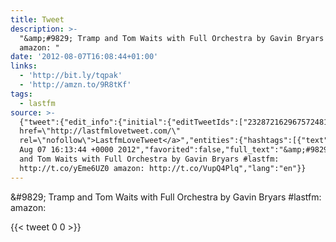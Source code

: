 ```yaml
---
title: Tweet
description: >-
  "&amp;#9829; Tramp and Tom Waits with Full Orchestra by Gavin Bryars #lastfm: 
  amazon: "
date: '2012-08-07T16:08:44+01:00'
links:
  - 'http://bit.ly/tqpak'
  - 'http://amzn.to/9R8tKf'
tags:
  - lastfm
source: >-
  {"tweet":{"edit_info":{"initial":{"editTweetIds":["232872162967572481"],"editableUntil":"2012-08-07T17:13:44.864Z","editsRemaining":"5","isEditEligible":true}},"retweeted":false,"source":"<a
  href=\"http://lastfmlovetweet.com/\"
  rel=\"nofollow\">LastfmLoveTweet</a>","entities":{"hashtags":[{"text":"lastfm","indices":["68","75"]}],"symbols":[],"user_mentions":[],"urls":[{"url":"http://t.co/yEme6UZ0","expanded_url":"http://bit.ly/tqpak","display_url":"bit.ly/tqpak","indices":["77","97"]},{"url":"http://t.co/VupQ4Plq","expanded_url":"http://amzn.to/9R8tKf","display_url":"amzn.to/9R8tKf","indices":["106","126"]}]},"display_text_range":["0","126"],"favorite_count":"0","id_str":"232872162967572481","truncated":false,"retweet_count":"0","id":"232872162967572481","possibly_sensitive":false,"created_at":"Tue
  Aug 07 16:13:44 +0000 2012","favorited":false,"full_text":"&amp;#9829; Tramp
  and Tom Waits with Full Orchestra by Gavin Bryars #lastfm:
  http://t.co/yEme6UZ0 amazon: http://t.co/VupQ4Plq","lang":"en"}}
---
```

&amp;#9829; Tramp and Tom Waits with Full Orchestra by Gavin Bryars #lastfm:  amazon: 
    
{{< tweet 0 0 >}}
    
